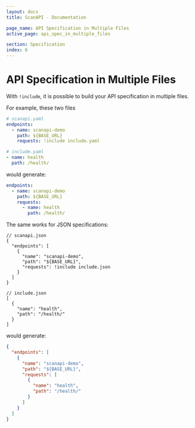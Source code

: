 ```yaml
---
layout: docs
title: ScanAPI - Documentation

page_name: API Specification in Multiple Files
active_page: api_spec_in_multiple_files

section: Specification
index: 6
---
```


# API Specification in Multiple Files

With `!include`, it is possible to build your API specification in multiple files.

For example, these two files

```yaml
# scanapi.yaml
endpoints:
  - name: scanapi-demo
    path: ${BASE_URL}
    requests: !include include.yaml
```

```yaml
# include.yaml
- name: health
  path: /health/
```

would generate:

```yaml
endpoints:
  - name: scanapi-demo
    path: ${BASE_URL}
    requests:
      - name: health
        path: /health/
```

The same works for JSON specifications:

```jsonc
// scanapi.json
{
  "endpoints": [
    {
      "name": "scanapi-demo",
      "path": "${BASE_URL}",
      "requests": !include include.json
    }
  ]
}
```

```jsonc
// include.json
[
  {
    "name": "health",
    "path": "/health/"
  }
]
```

would generate:

```json
{
  "endpoints": [
    {
      "name": "scanapi-demo",
      "path": "${BASE_URL}",
      "requests": [
        {
          "name": "health",
          "path": "/health/"
        }
      ]
    }
  ]
}
```
